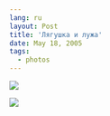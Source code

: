 ```yaml
---
lang: ru
layout: Post
title: 'Лягушка и лужа'
date: May 18, 2005
tags:
  - photos
---
```


![](http://wow.sapegin.me/1J0q42293K1d/F0059-0002.jpg)

<!--more-->

![](http://wow.sapegin.me/391f3Y2f2F2r/F0059-0003.jpg)
